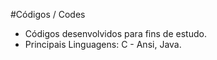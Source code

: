 #Códigos / Codes 

- Códigos desenvolvidos para fins de estudo. 
- Principais Linguagens: C - Ansi, Java.

